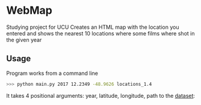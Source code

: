 # WebMap
Studying project for UCU
Creates an HTML map with the location you entered and shows the nearest 10 locations where some films where shot in the given year

## Usage
Program works from a command line
```bash
>>> python main.py 2017 12.2349 -48.9626 locations_1.4
```
It takes 4 positional arguments: year, latitude, longitude, path to the [dataset](https://github.com/beheni/WebMap/blob/main/locations_1.4.list): 
